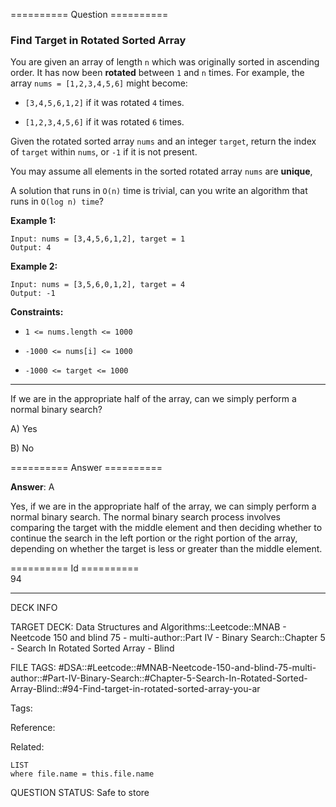 ========== Question ==========  

### Find Target in Rotated Sorted Array

You are given an array of length `n` which was originally sorted in ascending order. It has now been **rotated** between `1` and `n` times. For example, the array `nums = [1,2,3,4,5,6]` might become:

-   `[3,4,5,6,1,2]` if it was rotated `4` times.

-   `[1,2,3,4,5,6]` if it was rotated `6` times.

Given the rotated sorted array `nums` and an integer `target`, return the index of `target` within `nums`, or `-1` if it is not present.

You may assume all elements in the sorted rotated array `nums` are **unique**,

A solution that runs in `O(n)` time is trivial, can you write an algorithm that runs in `O(log n) time`?

**Example 1:**

```
Input: nums = [3,4,5,6,1,2], target = 1
Output: 4
```

**Example 2:**

```
Input: nums = [3,5,6,0,1,2], target = 4
Output: -1
```

**Constraints:**

-   `1 <= nums.length <= 1000`

-   `-1000 <= nums[i] <= 1000`

-   `-1000 <= target <= 1000`

---

If we are in the appropriate half of the array, can we simply perform a normal binary search?

A) Yes

B) No  

========== Answer ==========  

**Answer**: A

Yes, if we are in the appropriate half of the array, we can simply perform a normal binary search. The normal binary search process involves comparing the target with the middle element and then deciding whether to continue the search in the left portion or the right portion of the array, depending on whether the target is less or greater than the middle element.

========== Id ==========  
94

---

DECK INFO

TARGET DECK: Data Structures and Algorithms::Leetcode::MNAB - Neetcode 150 and blind 75 - multi-author::Part IV - Binary Search::Chapter 5 - Search In Rotated Sorted Array - Blind

FILE TAGS: #DSA::#Leetcode::#MNAB-Neetcode-150-and-blind-75-multi-author::#Part-IV-Binary-Search::#Chapter-5-Search-In-Rotated-Sorted-Array-Blind::#94-Find-target-in-rotated-sorted-array-you-ar

Tags:

Reference:

Related:

```dataview
LIST
where file.name = this.file.name
```

QUESTION STATUS: Safe to store
